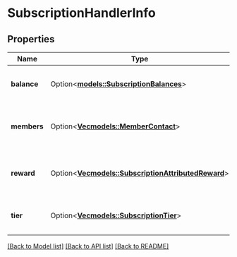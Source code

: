 # SubscriptionHandlerInfo

## Properties

Name | Type | Description | Notes
------------ | ------------- | ------------- | -------------
**balance** | Option<[**models::SubscriptionBalances**](subscriptionBalances.md)> | Balance details for the subscription. | [optional]
**members** | Option<[**Vec<models::MemberContact>**](memberContact.md)> | List of members associated with the subscription. | [optional]
**reward** | Option<[**Vec<models::SubscriptionAttributedReward>**](subscriptionAttributedReward.md)> | List of rewards associated with the subscription. | [optional]
**tier** | Option<[**Vec<models::SubscriptionTier>**](subscriptionTier.md)> | List of tier assignments for the subscription. | [optional]

[[Back to Model list]](../README.md#documentation-for-models) [[Back to API list]](../README.md#documentation-for-api-endpoints) [[Back to README]](../README.md)



